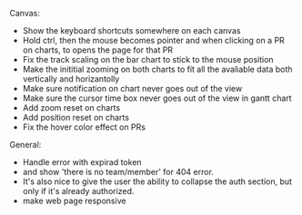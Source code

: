 Canvas:
- Show the keyboard shortcuts somewhere on each canvas
- Hold ctrl, then the mouse becomes pointer and when clicking on a PR on charts, to opens the page for that PR
- Fix the track scaling on the bar chart to stick to the mouse position
- Make the inititial zooming on both charts to fit all the avaliable data both vertically and horizantolly
- Make sure notification on chart never goes out of the view
- Make sure the cursor time box never goes out of the view in gantt chart
- Add zoom reset on charts
- Add position reset on charts
- Fix the hover color effect on PRs

General:
- Handle error with expirad token
- and show 'there is no team/member' for 404 error.
- It's also nice to give the user the ability to collapse the auth section, but only if it's already authorized.
- make web page responsive
